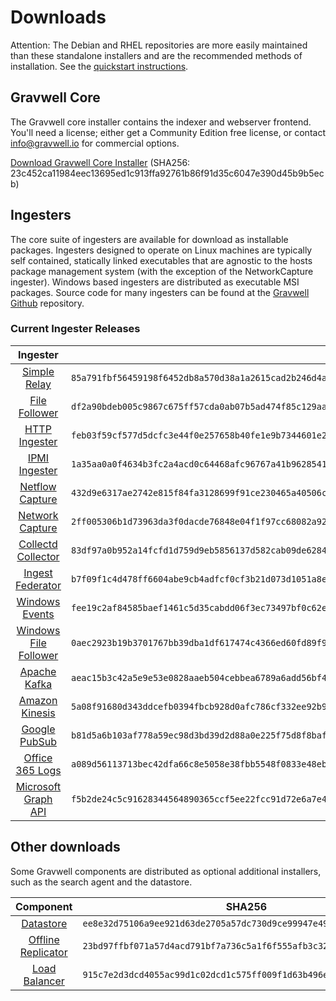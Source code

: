 # Downloads

Attention: The Debian and RHEL repositories are more easily maintained than these standalone installers and are the recommended methods of installation. See the [quickstart instructions](#!quickstart/quickstart.md).

## Gravwell Core

The Gravwell core installer contains the indexer and webserver frontend. You'll need a license; either get a Community Edition free license, or contact info@gravwell.io for commercial options.

[Download Gravwell Core Installer](https://update.gravwell.io/archive/5.0.4/installers/gravwell_5.0.4.sh) (SHA256: 23c452ca11984eec13695ed1c913ffa92761b86f91d35c6047e390d45b9b5ecb)

## Ingesters

The core suite of ingesters are available for download as installable packages.  Ingesters designed to operate on Linux machines are typically self contained, statically linked executables that are agnostic to the hosts package management system (with the exception of the NetworkCapture ingester).  Windows based ingesters are distributed as executable MSI packages.  Source code for many ingesters can be found at the [Gravwell Github](https://github.com/gravwell/gravwell/tree/master/ingesters) repository.

### Current Ingester Releases
| Ingester | SHA256 | More Info |
|:--------:|-------:|----------:|
| [Simple Relay](https://update.gravwell.io/archive/5.0.4/installers/gravwell_simple_relay_installer_5.0.4.sh) | ``85a791fbf56459198f6452db8a570d38a1a2615cad2b246d4aff34e2f2dd458f`` | [Documentation](#!ingesters/ingesters.md#Simple_Relay)|
| [File Follower](https://update.gravwell.io/archive/5.0.4/installers/gravwell_file_follow_installer_5.0.4.sh) | ``df2a90bdeb005c9867c675ff57cda0ab07b5ad474f85c129aa8a1ebca28ec612`` | [Documentation](#!ingesters/ingesters.md#File_Follower) |
| [HTTP Ingester](https://update.gravwell.io/archive/5.0.4/installers/gravwell_http_ingester_installer_5.0.4.sh) | ``feb03f59cf577d5dcfc3e44f0e257658b40fe1e9b7344601e2f06a00d010c9de`` | [Documentation](#!ingesters/ingesters.md#HTTP_POST) |
| [IPMI Ingester](https://update.gravwell.io/archive/5.0.4/installers/gravwell_ipmi_installer_5.0.4.sh) | ``1a35aa0a0f4634b3fc2a4acd0c64468afc96767a41b9628541b735a7f53a087e`` | [Documentation](#!ingesters/ingesters.md#IPMI_Ingester)|
| [Netflow Capture](http://update.gravwell.io/archive/5.0.4/installers/gravwell_netflow_capture_installer_5.0.4.sh) | ``432d9e6317ae2742e815f84fa3128699f91ce230465a40506c663b760ebe66eb`` | [Documentation](#!ingesters/ingesters.md#Netflow_Ingester) |
| [Network Capture](https://update.gravwell.io/archive/5.0.4/installers/gravwell_network_capture_installer_5.0.4.sh) | ``2ff005306b1d73963da3f0dacde76848e04f1f97cc68082a928bd3407b935a24`` | [Documentation](#!ingesters/ingesters.md#Network_Ingester) |
| [Collectd Collector](https://update.gravwell.io/archive/5.0.4/installers/gravwell_collectd_installer_5.0.4.sh) | ``83df97a0b952a14fcfd1d759d9eb5856137d582cab09de6284eb5437b13c2c27`` | [Documentation](#!ingesters/ingesters.md#collectd) |
| [Ingest Federator](https://update.gravwell.io/archive/5.0.4/installers/gravwell_federator_installer_5.0.4.sh) | ``b7f09f1c4d478ff6604abe9cb4adfcf0cf3b21d073d1051a8e869ba7386a0e5e`` | [Documentation](#!ingesters/ingesters.md#Federator_Ingester) |
| [Windows Events](https://update.gravwell.io/archive/5.0.4/installers/gravwell_win_events_5.0.4.msi) | ``fee19c2af84585baef1461c5d35cabdd06f3ec73497bf0c62ef4cd5b481b47d2`` | [Documentation](#!ingesters/ingesters.md#Windows_Event_Service) |
| [Windows File Follower](https://update.gravwell.io/archive/5.0.4/installers/gravwell_file_follow_5.0.4.msi) | ``0aec2923b19b3701767bb39dba1df617474c4366ed60fd89f95c14b0dedfa1a2`` | [Documentation](#!ingesters/ingesters.md#File_Follower) |
| [Apache Kafka](https://update.gravwell.io/archive/5.0.4/installers/gravwell_kafka_installer_5.0.4.sh) | ``aeac15b3c42a5e9e53e0828aaeb504cebbea6789a6add56bf4dbe0ee5ea1f84a`` | [Documentation](#!ingesters/ingesters.md#Kafka)|
| [Amazon Kinesis](https://update.gravwell.io/archive/5.0.4/installers/gravwell_kinesis_ingest_installer_5.0.4.sh) | ``5a08f91680d343ddcefb0394fbcb928d0afc786cf332ee92b90ef2d8a97d7823`` | [Documentation](#!ingesters/ingesters.md#Kinesis_Ingester)|
| [Google PubSub](https://update.gravwell.io/archive/5.0.4/installers/gravwell_pubsub_ingest_installer_5.0.4.sh) | ``b81d5a6b103af778a59ec98d3bd39d2d88a0e225f75d8f8baf5e1622d5bc4fcf`` | [Documentation](#!ingesters/ingesters.md#GCP_PubSub)|
| [Office 365 Logs](https://update.gravwell.io/archive/5.0.4/installers/gravwell_o365_installer_5.0.4.sh) | ``a089d56113713bec42dfa66c8e5058e38fbb5548f0833e48eb7340732b475dfb`` | [Documentation](#!ingesters/ingesters.md#Office_365_Log_Ingester)|
| [Microsoft Graph API](https://update.gravwell.io/archive/5.0.4/installers/gravwell_msgraph_installer_5.0.4.sh) | ``f5b2de24c5c91628344564890365ccf5ee22fcc91d72e6a7e434a62cc782be83`` | [Documentation](#!ingesters/ingesters.md#Microsoft_Graph_API_Ingester)|

## Other downloads

Some Gravwell components are distributed as optional additional installers, such as the search agent and the datastore.

| Component | SHA256 | More Info |
|:---------:|:------:|----------:|
| [Datastore](https://update.gravwell.io/archive/5.0.4/installers/gravwell_datastore_installer_5.0.4.sh) | ``ee8e32d75106a9ee921d63de2705a57dc730d9ce99947e49551aad8411d2b452`` | [Documentation](#!distributed/frontend.md) |
| [Offline Replicator](https://update.gravwell.io/archive/5.0.4/installers/gravwell_offline_replication_installer_5.0.4.sh) | ``23bd97ffbf071a57d4acd791bf7a736c5a1f6f555afb3c32f0ce753eb0fbc0ba`` | [Documentation](#!configuration/replication.md) |
| [Load Balancer](https://update.gravwell.io/archive/5.0.4/installers/gravwell_loadbalancer_installer_5.0.4.sh) | ``915c7e2d3dcd4055ac99d1c02dcd1c575ff009f1d63b496e22d8cf170e93ca69`` | |
